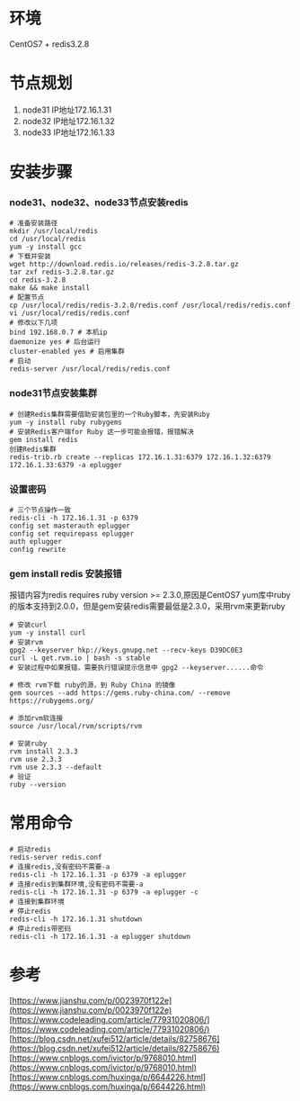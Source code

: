 # 环境
CentOS7 + redis3.2.8

# 节点规划
1. node31 IP地址172.16.1.31  
2. node32 IP地址172.16.1.32  
3. node33 IP地址172.16.1.33   

# 安装步骤
### node31、node32、node33节点安装redis
```
# 准备安装路径
mkdir /usr/local/redis
cd /usr/local/redis
yum -y install gcc
# 下载并安装
wget http://download.redis.io/releases/redis-3.2.8.tar.gz
tar zxf redis-3.2.8.tar.gz 
cd redis-3.2.8
make && make install
# 配置节点
cp /usr/local/redis/redis-3.2.8/redis.conf /usr/local/redis/redis.conf
vi /usr/local/redis/redis.conf
# 修改以下几项
bind 192.168.0.7 # 本机ip
daemonize yes # 后台运行
cluster-enabled yes # 启用集群
# 启动
redis-server /usr/local/redis/redis.conf
```

### node31节点安装集群
```
# 创建Redis集群需要借助安装包里的一个Ruby脚本，先安装Ruby
yum -y install ruby rubygems
# 安装Redis客户端for Ruby 这一步可能会报错，报错解决
gem install redis 
创建Redis集群
redis-trib.rb create --replicas 172.16.1.31:6379 172.16.1.32:6379 172.16.1.33:6379 -a eplugger
```

### 设置密码
```
# 三个节点操作一致
redis-cli -h 172.16.1.31 -p 6379 
config set masterauth eplugger
config set requirepass eplugger
auth eplugger
config rewrite
```

### gem install redis 安装报错
报错内容为redis requires ruby version >= 2.3.0,原因是CentOS7 yum库中ruby的版本支持到2.0.0，但是gem安装redis需要最低是2.3.0，采用rvm来更新ruby
```
# 安装curl
yum -y install curl
# 安装rvm
gpg2 --keyserver hkp://keys.gnupg.net --recv-keys D39DC0E3  
curl -L get.rvm.io | bash -s stable 
# 安装过程中如果报错，需要执行错误提示信息中 gpg2 --keyserver......命令

# 修改 rvm下载 ruby的源，到 Ruby China 的镜像
gem sources --add https://gems.ruby-china.com/ --remove https://rubygems.org/

# 添加rvm软连接
source /usr/local/rvm/scripts/rvm

# 安装ruby
rvm install 2.3.3
rvm use 2.3.3
rvm use 2.3.3 --default
# 验证
ruby --version

```

# 常用命令
```
# 启动redis
redis-server redis.conf
# 连接redis,没有密码不需要-a
redis-cli -h 172.16.1.31 -p 6379 -a eplugger
# 连接redis到集群环境,没有密码不需要-a
redis-cli -h 172.16.1.31 -p 6379 -a eplugger -c
# 连接到集群环境
# 停止redis 
redis-cli -h 172.16.1.31 shutdown
# 停止redis带密码
redis-cli -h 172.16.1.31 -a eplugger shutdown
```

# 参考
[https://www.jianshu.com/p/0023970f122e](https://www.jianshu.com/p/0023970f122e)  
[https://www.codeleading.com/article/77931020806/](https://www.codeleading.com/article/77931020806/)  
[https://blog.csdn.net/xufei512/article/details/82758676](https://blog.csdn.net/xufei512/article/details/82758676)  
[https://www.cnblogs.com/ivictor/p/9768010.html](https://www.cnblogs.com/ivictor/p/9768010.html)  
[https://www.cnblogs.com/huxinga/p/6644226.html](https://www.cnblogs.com/huxinga/p/6644226.html)